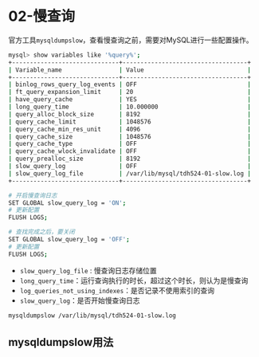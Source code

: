 # 02-慢查询

官方工具`mysqldumpslow`，查看慢查询之前，需要对MySQL进行一些配置操作。

```bash
mysql> show variables like '%query%';
+------------------------------+-----------------------------------+
| Variable_name                | Value                             |
+------------------------------+-----------------------------------+
| binlog_rows_query_log_events | OFF                               |
| ft_query_expansion_limit     | 20                                |
| have_query_cache             | YES                               |
| long_query_time              | 10.000000                         |
| query_alloc_block_size       | 8192                              |
| query_cache_limit            | 1048576                           |
| query_cache_min_res_unit     | 4096                              |
| query_cache_size             | 1048576                           |
| query_cache_type             | OFF                               |
| query_cache_wlock_invalidate | OFF                               |
| query_prealloc_size          | 8192                              |
| slow_query_log               | OFF                               |
| slow_query_log_file          | /var/lib/mysql/tdh524-01-slow.log |
+------------------------------+-----------------------------------+

# 开启慢查询日志
SET GLOBAL slow_query_log = 'ON';
# 更新配置
FLUSH LOGS;

# 查找完成之后，要关闭
SET GLOBAL slow_query_log = 'OFF';
# 更新配置
FLUSH LOGS;
```

- `slow_query_log_file` : 慢查询日志存储位置
- `long_query_time`：运行查询执行的时长，超过这个时长，则认为是慢查询
- `log_queries_not_using_indexes`：是否记录不使用索引的查询
- `slow_query_log`：是否开始慢查询日志

```bash
mysqldumpslow /var/lib/mysql/tdh524-01-slow.log
```

## mysqldumpslow用法
